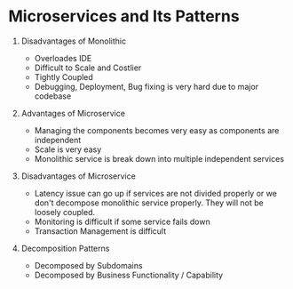 # Microservices and Its Patterns 


1) Disadvantages of Monolithic 
    * Overloades IDE
    * Difficult to Scale and Costlier
    * Tightly Coupled 
    * Debugging, Deployment, Bug fixing is very hard due to major codebase


2) Advantages of Microservice
    * Managing the components becomes very easy as components are independent
    * Scale is very easy
    * Monolithic service is break down into multiple independent services


3) Disadvantages of Microservice

    * Latency issue can go up if services are not divided properly or we don't decompose monolithic service properly. They will not be loosely coupled. 
    * Monitoring is difficult if some service fails down
    * Transaction Management is difficult


4) Decomposition Patterns

    * Decomposed by Subdomains
    * Decomposed by Business Functionality / Capability
    